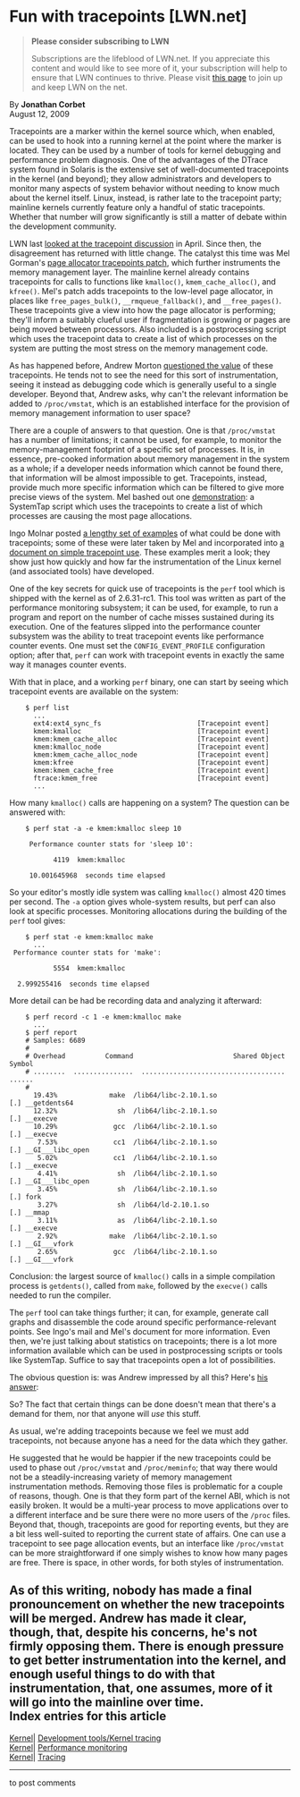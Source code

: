 # Fun with tracepoints [LWN.net]

> **Please consider subscribing to LWN**
> 
> Subscriptions are the lifeblood of LWN.net. If you appreciate this content and would like to see more of it, your subscription will help to ensure that LWN continues to thrive. Please visit [this page](/Promo/nst-nag1/subscribe) to join up and keep LWN on the net. 

By **Jonathan Corbet**  
August 12, 2009 

Tracepoints are a marker within the kernel source which, when enabled, can be used to hook into a running kernel at the point where the marker is located. They can be used by a number of tools for kernel debugging and performance problem diagnosis. One of the advantages of the DTrace system found in Solaris is the extensive set of well-documented tracepoints in the kernel (and beyond); they allow administrators and developers to monitor many aspects of system behavior without needing to know much about the kernel itself. Linux, instead, is rather late to the tracepoint party; mainline kernels currently feature only a handful of static tracepoints. Whether that number will grow significantly is still a matter of debate within the development community. 

LWN last [looked at the tracepoint discussion](http://lwn.net/Articles/330402/) in April. Since then, the disagreement has returned with little change. The catalyst this time was Mel Gorman's [page allocator tracepoints patch](http://lwn.net/Articles/345727/), which further instruments the memory management layer. The mainline kernel already contains tracepoints for calls to functions like `kmalloc()`, `kmem_cache_alloc()`, and `kfree()`. Mel's patch adds tracepoints to the low-level page allocator, in places like `free_pages_bulk()`, `__rmqueue_fallback()`, and `__free_pages()`. These tracepoints give a view into how the page allocator is performing; they'll inform a suitably clueful user if fragmentation is growing or pages are being moved between processors. Also included is a postprocessing script which uses the tracepoint data to create a list of which processes on the system are putting the most stress on the memory management code. 

As has happened before, Andrew Morton [questioned the value](/Articles/346483/) of these tracepoints. He tends not to see the need for this sort of instrumentation, seeing it instead as debugging code which is generally useful to a single developer. Beyond that, Andrew asks, why can't the relevant information be added to `/proc/vmstat`, which is an established interface for the provision of memory management information to user space? 

There are a couple of answers to that question. One is that `/proc/vmstat` has a number of limitations; it cannot be used, for example, to monitor the memory-management footprint of a specific set of processes. It is, in essence, pre-cooked information about memory management in the system as a whole; if a developer needs information which cannot be found there, that information will be almost impossible to get. Tracepoints, instead, provide much more specific information which can be filtered to give more precise views of the system. Mel bashed out one [demonstration](/Articles/346484/): a SystemTap script which uses the tracepoints to create a list of which processes are causing the most page allocations. 

Ingo Molnar posted [a lengthy set of examples](/Articles/346487/) of what could be done with tracepoints; some of these were later taken by Mel and incorporated into [a document on simple tracepoint use](/Articles/346488/). These examples merit a look; they show just how quickly and how far the instrumentation of the Linux kernel (and associated tools) have developed. 

One of the key secrets for quick use of tracepoints is the `perf` tool which is shipped with the kernel as of 2.6.31-rc1. This tool was written as part of the performance monitoring subsystem; it can be used, for example, to run a program and report on the number of cache misses sustained during its execution. One of the features slipped into the performance counter subsystem was the ability to treat tracepoint events like performance counter events. One must set the `CONFIG_EVENT_PROFILE` configuration option; after that, `perf` can work with tracepoint events in exactly the same way it manages counter events. 

With that in place, and a working `perf` binary, one can start by seeing which tracepoint events are available on the system: 
    
    
        $ perf list
          ...
          ext4:ext4_sync_fs                        [Tracepoint event]
          kmem:kmalloc                             [Tracepoint event]
          kmem:kmem_cache_alloc                    [Tracepoint event]
          kmem:kmalloc_node                        [Tracepoint event]
          kmem:kmem_cache_alloc_node               [Tracepoint event]
          kmem:kfree                               [Tracepoint event]
          kmem:kmem_cache_free                     [Tracepoint event]
          ftrace:kmem_free                         [Tracepoint event]
          ...
    

How many `kmalloc()` calls are happening on a system? The question can be answered with: 
    
    
        $ perf stat -a -e kmem:kmalloc sleep 10
    
         Performance counter stats for 'sleep 10':
    
               4119  kmem:kmalloc            
    
         10.001645968  seconds time elapsed
    

So your editor's mostly idle system was calling `kmalloc()` almost 420 times per second. The `-a` option gives whole-system results, but perf can also look at specific processes. Monitoring allocations during the building of the `perf` tool gives: 
    
    
        $ perf stat -e kmem:kmalloc make
          ...
     Performance counter stats for 'make':
    
               5554  kmem:kmalloc            
    
      2.999255416  seconds time elapsed
    

More detail can be had be recording data and analyzing it afterward: 
    
    
        $ perf record -c 1 -e kmem:kmalloc make
          ...
        $ perf report
        # Samples: 6689
        #
        # Overhead          Command                         Shared Object  Symbol
        # ........  ...............  ....................................  ......
        #
          19.43%             make  /lib64/libc-2.10.1.so                 [.] __getdents64
          12.32%               sh  /lib64/libc-2.10.1.so                 [.] __execve
          10.29%              gcc  /lib64/libc-2.10.1.so                 [.] __execve
           7.53%              cc1  /lib64/libc-2.10.1.so                 [.] __GI___libc_open
           5.02%              cc1  /lib64/libc-2.10.1.so                 [.] __execve
           4.41%               sh  /lib64/libc-2.10.1.so                 [.] __GI___libc_open
           3.45%               sh  /lib64/libc-2.10.1.so                 [.] fork
           3.27%               sh  /lib64/ld-2.10.1.so                   [.] __mmap
           3.11%               as  /lib64/libc-2.10.1.so                 [.] __execve
           2.92%             make  /lib64/libc-2.10.1.so                 [.] __GI___vfork
           2.65%              gcc  /lib64/libc-2.10.1.so                 [.] __GI___vfork
    

Conclusion: the largest source of `kmalloc()` calls in a simple compilation process is `getdents()`, called from `make`, followed by the `execve()` calls needed to run the compiler. 

The `perf` tool can take things further; it can, for example, generate call graphs and disassemble the code around specific performance-relevant points. See Ingo's mail and Mel's document for more information. Even then, we're just talking about statistics on tracepoints; there is a lot more information available which can be used in postprocessing scripts or tools like SystemTap. Suffice to say that tracepoints open a lot of possibilities. 

The obvious question is: was Andrew impressed by all this? Here's [his answer](/Articles/346521/): 

So? The fact that certain things can be done doesn't mean that there's a demand for them, nor that anyone will _use_ this stuff. 

As usual, we're adding tracepoints because we feel we must add tracepoints, not because anyone has a need for the data which they gather. 

He suggested that he would be happier if the new tracepoints could be used to phase out `/proc/vmstat` and `/proc/meminfo`; that way there would not be a steadily-increasing variety of memory management instrumentation methods. Removing those files is problematic for a couple of reasons, though. One is that they form part of the kernel ABI, which is not easily broken. It would be a multi-year process to move applications over to a different interface and be sure there were no more users of the `/proc` files. Beyond that, though, tracepoints are good for reporting events, but they are a bit less well-suited to reporting the current state of affairs. One can use a tracepoint to see page allocation events, but an interface like `/proc/vmstat` can be more straightforward if one simply wishes to know how many pages are free. There is space, in other words, for both styles of instrumentation. 

As of this writing, nobody has made a final pronouncement on whether the new tracepoints will be merged. Andrew has made it clear, though, that, despite his concerns, he's not firmly opposing them. There is enough pressure to get better instrumentation into the kernel, and enough useful things to do with that instrumentation, that, one assumes, more of it will go into the mainline over time.  
Index entries for this article  
---  
[Kernel](/Kernel/Index)| [Development tools/Kernel tracing](/Kernel/Index#Development_tools-Kernel_tracing)  
[Kernel](/Kernel/Index)| [Performance monitoring](/Kernel/Index#Performance_monitoring)  
[Kernel](/Kernel/Index)| [Tracing](/Kernel/Index#Tracing)  
  


* * *

to post comments 
